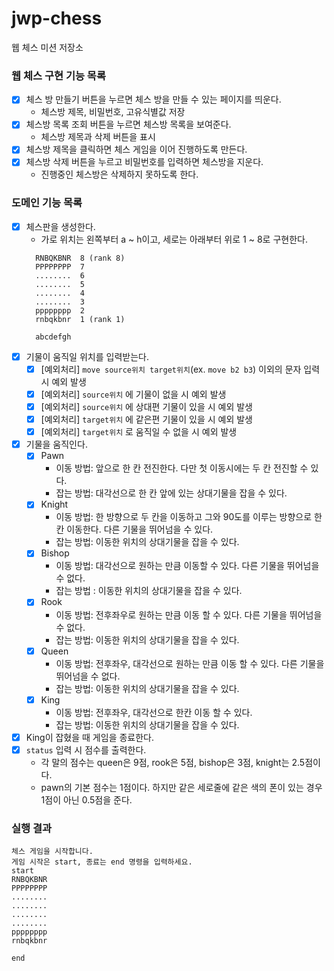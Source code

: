 # jwp-chess

웹 체스 미션 저장소

### 웹 체스 구현 기능 목록

- [x] 체스 방 만들기 버튼을 누르면 체스 방을 만들 수 있는 페이지를 띄운다.
    - 체스방 제목, 비밀번호, 고유식별값 저장
- [x] 체스방 목록 조회 버튼을 누르면 체스방 목록을 보여준다.
    - 체스방 제목과 삭제 버튼을 표시
- [x] 체스방 제목을 클릭하면 체스 게임을 이어 진행하도록 만든다.
- [x] 체스방 삭제 버튼을 누르고 비밀번호를 입력하면 체스방을 지운다.
    - 진행중인 체스방은 삭제하지 못하도록 한다.

### 도메인 기능 목록

- [x] 체스판을 생성한다.
    - 가로 위치는 왼쪽부터 a ~ h이고, 세로는 아래부터 위로 1 ~ 8로 구현한다.
  ```
    RNBQKBNR  8 (rank 8)
    PPPPPPPP  7
    ........  6
    ........  5
    ........  4
    ........  3
    pppppppp  2
    rnbqkbnr  1 (rank 1)
  
    abcdefgh
  ```
- [x] 기물이 움직일 위치를 입력받는다.
    - [x] [예외처리] `move source위치 target위치`(ex. `move b2 b3`) 이외의 문자 입력 시 예외 발생
    - [x] [예외처리] `source위치` 에 기물이 없을 시 예외 발생
    - [x] [예외처리] `source위치` 에 상대편 기물이 있을 시 예외 발생
    - [x] [예외처리] `target위치` 에 같은편 기물이 있을 시 예외 발생
    - [x] [예외처리] `target위치` 로 움직일 수 없을 시 예외 발생
- [x] 기물을 움직인다.
    - [x] Pawn
        - 이동 방법: 앞으로 한 칸 전진한다. 다만 첫 이동시에는 두 칸 전진할 수 있다.
        - 잡는 방법: 대각선으로 한 칸 앞에 있는 상대기물을 잡을 수 있다.
    - [x] Knight
        - 이동 방법: 한 방향으로 두 칸을 이동하고 그와 90도를 이루는 방향으로 한칸 이동한다. 다른 기물을 뛰어넘을 수 있다.
        - 잡는 방법: 이동한 위치의 상대기물을 잡을 수 있다.
    - [x] Bishop
        - 이동 방법: 대각선으로 원하는 만큼 이동할 수 있다. 다른 기물을 뛰어넘을 수 없다.
        - 잡는 방법 : 이동한 위치의 상대기물을 잡을 수 있다.
    - [x] Rook
        - 이동 방법: 전후좌우로 원하는 만큼 이동 할 수 있다. 다른 기물을 뛰어넘을 수 없다.
        - 잡는 방법: 이동한 위치의 상대기물을 잡을 수 있다.
    - [x] Queen
        - 이동 방법: 전후좌우, 대각선으로 원하는 만큼 이동 할 수 있다. 다른 기물을 뛰어넘을 수 없다.
        - 잡는 방법: 이동한 위치의 상대기물을 잡을 수 있다.
    - [x] King
        - 이동 방법: 전후좌우, 대각선으로 한칸 이동 할 수 있다.
        - 잡는 방법: 이동한 위치의 상대기물을 잡을 수 있다.
- [x] King이 잡혔을 때 게임을 종료한다.
- [x] `status` 입력 시 점수를 출력한다.
    - 각 말의 점수는 queen은 9점, rook은 5점, bishop은 3점, knight는 2.5점이다.
    - pawn의 기본 점수는 1점이다. 하지만 같은 세로줄에 같은 색의 폰이 있는 경우 1점이 아닌 0.5점을 준다.

### 실행 결과

  ```
  체스 게임을 시작합니다.
  게임 시작은 start, 종료는 end 명령을 입력하세요.
  start
  RNBQKBNR
  PPPPPPPP
  ........
  ........
  ........
  ........
  pppppppp
  rnbqkbnr
  
  end
```
